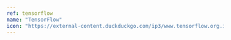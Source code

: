 ```yaml
---
ref: tensorflow
name: "TensorFlow"
icon: "https://external-content.duckduckgo.com/ip3/www.tensorflow.org.ico"
---
```

